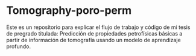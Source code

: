 # Tomography-poro-perm
Este es un repositorio para explicar el flujo de trabajo y código de mi tesis de pregrado titulada: Predicción de propiedades petrofísicas básicas a partir de información de tomografía usando un modelo de aprendizaje profundo.
